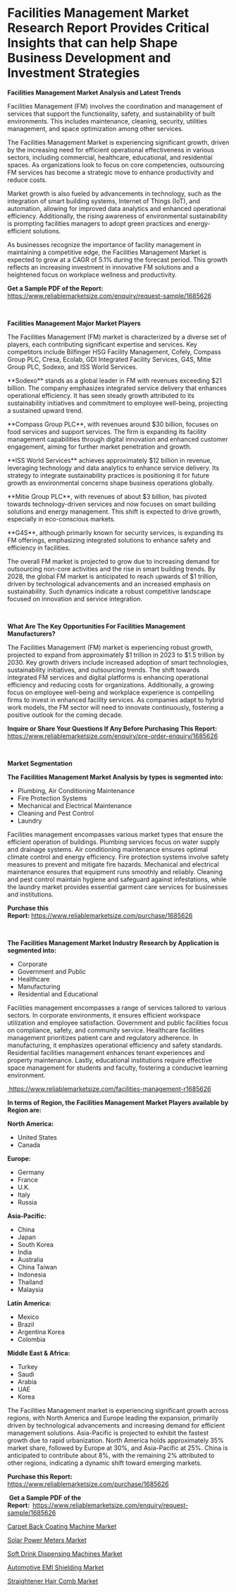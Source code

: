 <p><h1>Facilities Management Market Research Report Provides Critical Insights that can help Shape Business Development and Investment Strategies</h1></p><p><strong>Facilities Management Market Analysis and Latest Trends</strong></p>
<p><p>Facilities Management (FM) involves the coordination and management of services that support the functionality, safety, and sustainability of built environments. This includes maintenance, cleaning, security, utilities management, and space optimization among other services. </p><p>The Facilities Management Market is experiencing significant growth, driven by the increasing need for efficient operational effectiveness in various sectors, including commercial, healthcare, educational, and residential spaces. As organizations look to focus on core competencies, outsourcing FM services has become a strategic move to enhance productivity and reduce costs.</p><p>Market growth is also fueled by advancements in technology, such as the integration of smart building systems, Internet of Things (IoT), and automation, allowing for improved data analytics and enhanced operational efficiency. Additionally, the rising awareness of environmental sustainability is prompting facilities managers to adopt green practices and energy-efficient solutions.</p><p>As businesses recognize the importance of facility management in maintaining a competitive edge, the Facilities Management Market is expected to grow at a CAGR of 5.1% during the forecast period. This growth reflects an increasing investment in innovative FM solutions and a heightened focus on workplace wellness and productivity.</p></p>
<p><strong>Get a Sample PDF of the Report:&nbsp;</strong> <a href="https://www.reliablemarketsize.com/enquiry/request-sample/1685626?utm_campaign=1879&utm_medium=2&utm_source=Github&utm_content=ia&utm_term=17122024&utm_id=facilities-management">https://www.reliablemarketsize.com/enquiry/request-sample/1685626</a></p>
<p>&nbsp;</p>
<p><strong>Facilities Management Major Market Players</strong></p>
<p><p>The Facilities Management (FM) market is characterized by a diverse set of players, each contributing significant expertise and services. Key competitors include Bilfinger HSG Facility Management, Cofely, Compass Group PLC, Cresa, Ecolab, GDI Integrated Facility Services, G4S, Mitie Group PLC, Sodexo, and ISS World Services.</p><p>**Sodexo** stands as a global leader in FM with revenues exceeding $21 billion. The company emphasizes integrated service delivery that enhances operational efficiency. It has seen steady growth attributed to its sustainability initiatives and commitment to employee well-being, projecting a sustained upward trend.</p><p>**Compass Group PLC**, with revenues around $30 billion, focuses on food services and support services. The firm is expanding its facility management capabilities through digital innovation and enhanced customer engagement, aiming for further market penetration and growth.</p><p>**ISS World Services** achieves approximately $12 billion in revenue, leveraging technology and data analytics to enhance service delivery. Its strategy to integrate sustainability practices is positioning it for future growth as environmental concerns shape business operations globally.</p><p>**Mitie Group PLC**, with revenues of about $3 billion, has pivoted towards technology-driven services and now focuses on smart building solutions and energy management. This shift is expected to drive growth, especially in eco-conscious markets.</p><p>**G4S**, although primarily known for security services, is expanding its FM offerings, emphasizing integrated solutions to enhance safety and efficiency in facilities. </p><p>The overall FM market is projected to grow due to increasing demand for outsourcing non-core activities and the rise in smart building trends. By 2028, the global FM market is anticipated to reach upwards of $1 trillion, driven by technological advancements and an increased emphasis on sustainability. Such dynamics indicate a robust competitive landscape focused on innovation and service integration.</p></p>
<p>&nbsp;</p>
<p><strong>What Are The Key Opportunities For Facilities Management Manufacturers?</strong></p>
<p><p>The Facilities Management (FM) market is experiencing robust growth, projected to expand from approximately $1 trillion in 2023 to $1.5 trillion by 2030. Key growth drivers include increased adoption of smart technologies, sustainability initiatives, and outsourcing trends. The shift towards integrated FM services and digital platforms is enhancing operational efficiency and reducing costs for organizations. Additionally, a growing focus on employee well-being and workplace experience is compelling firms to invest in enhanced facility services. As companies adapt to hybrid work models, the FM sector will need to innovate continuously, fostering a positive outlook for the coming decade.</p></p>
<p><strong>Inquire or Share Your Questions If Any Before Purchasing This Report:</strong> <a href="https://www.reliablemarketsize.com/enquiry/pre-order-enquiry/1685626?utm_campaign=1879&utm_medium=2&utm_source=Github&utm_content=ia&utm_term=17122024&utm_id=facilities-management">https://www.reliablemarketsize.com/enquiry/pre-order-enquiry/1685626</a></p>
<p>&nbsp;</p>
<p><strong>Market Segmentation</strong></p>
<p><strong>The Facilities Management Market Analysis by types is segmented into:</strong></p>
<p><ul><li>Plumbing, Air Conditioning Maintenance</li><li>Fire Protection Systems</li><li>Mechanical and Electrical Maintenance</li><li>Cleaning and Pest Control</li><li>Laundry</li></ul></p>
<p><p>Facilities management encompasses various market types that ensure the efficient operation of buildings. Plumbing services focus on water supply and drainage systems. Air conditioning maintenance ensures optimal climate control and energy efficiency. Fire protection systems involve safety measures to prevent and mitigate fire hazards. Mechanical and electrical maintenance ensures that equipment runs smoothly and reliably. Cleaning and pest control maintain hygiene and safeguard against infestations, while the laundry market provides essential garment care services for businesses and institutions.</p></p>
<p><strong>Purchase this Report:&nbsp;</strong><a href="https://www.reliablemarketsize.com/purchase/1685626?utm_campaign=1879&utm_medium=2&utm_source=Github&utm_content=ia&utm_term=17122024&utm_id=facilities-management">https://www.reliablemarketsize.com/purchase/1685626</a></p>
<p>&nbsp;</p>
<p><strong>The Facilities Management Market Industry Research by Application is segmented into:</strong></p>
<p><ul><li>Corporate</li><li>Government and Public</li><li>Healthcare</li><li>Manufacturing</li><li>Residential and Educational</li></ul></p>
<p><p>Facilities management encompasses a range of services tailored to various sectors. In corporate environments, it ensures efficient workspace utilization and employee satisfaction. Government and public facilities focus on compliance, safety, and community service. Healthcare facilities management prioritizes patient care and regulatory adherence. In manufacturing, it emphasizes operational efficiency and safety standards. Residential facilities management enhances tenant experiences and property maintenance. Lastly, educational institutions require effective space management for students and faculty, fostering a conducive learning environment.</p></p>
<p><a href="https://www.reliablemarketsize.com/facilities-management-r1685626?utm_campaign=1879&utm_medium=2&utm_source=Github&utm_content=ia&utm_term=17122024&utm_id=facilities-management">&nbsp;https://www.reliablemarketsize.com/facilities-management-r1685626</a></p>
<p><strong>In terms of Region, the Facilities Management Market Players available by Region are:</strong></p>
<p>
    <p> <strong> North America: </strong>
        <ul>
            <li>United States</li>
            <li>Canada</li>
        </ul>
        </p> 
    <p> <strong> Europe: </strong>
        <ul>
            <li>Germany</li>
            <li>France</li>
            <li>U.K.</li>
            <li>Italy</li>
            <li>Russia</li>
        </ul>
        </p> 
    <p> <strong> Asia-Pacific: </strong>
        <ul>
            <li>China</li>
            <li>Japan</li>
            <li>South Korea</li>
            <li>India</li>
            <li>Australia</li>
            <li>China Taiwan</li>
            <li>Indonesia</li>
            <li>Thailand</li>
            <li>Malaysia</li>
        </ul>
        </p> 
    <p> <strong> Latin America: </strong>
        <ul>
            <li>Mexico</li>
            <li>Brazil</li>
            <li>Argentina Korea</li>
            <li>Colombia</li>
        </ul>
        </p> 
    <p> <strong> Middle East & Africa: </strong>
        <ul>
            <li>Turkey</li>
            <li>Saudi</li>
            <li>Arabia</li>
            <li>UAE</li>
            <li>Korea</li>
        </ul>
    </p>
    </p>
<p><p>The Facilities Management market is experiencing significant growth across regions, with North America and Europe leading the expansion, primarily driven by technological advancements and increasing demand for efficient management solutions. Asia-Pacific is projected to exhibit the fastest growth due to rapid urbanization. North America holds approximately 35% market share, followed by Europe at 30%, and Asia-Pacific at 25%. China is anticipated to contribute about 8%, with the remaining 2% attributed to other regions, indicating a dynamic shift toward emerging markets.</p></p>
<p><strong>Purchase this Report: </strong><a href="https://www.reliablemarketsize.com/purchase/1685626?utm_campaign=1879&utm_medium=2&utm_source=Github&utm_content=ia&utm_term=17122024&utm_id=facilities-management">https://www.reliablemarketsize.com/purchase/1685626</a></p>
<p>&nbsp;<strong>Get a Sample PDF of the Report:&nbsp;&nbsp;</strong><a href="https://www.reliablemarketsize.com/enquiry/request-sample/1685626?utm_campaign=1879&utm_medium=2&utm_source=Github&utm_content=ia&utm_term=17122024&utm_id=facilities-management">https://www.reliablemarketsize.com/enquiry/request-sample/1685626</a></p>
<p><strong></strong></p>
<p><p><a href="https://www.linkedin.com/pulse/future-trends-carpet-back-coating-machine-market-2024-2031-jaohf?utm_campaign=1879&utm_medium=2&utm_source=Github&utm_content=ia&utm_term=17122024&utm_id=facilities-management">Carpet Back Coating Machine Market</a></p><p><a href="https://www.linkedin.com/pulse/solar-power-meters-market-insights-encompass-historical-trends-wiw8f?utm_campaign=1879&utm_medium=2&utm_source=Github&utm_content=ia&utm_term=17122024&utm_id=facilities-management">Solar Power Meters Market</a></p><p><a href="https://www.linkedin.com/pulse/strategic-roadmap-global-soft-drink-dispensing-machines-market-fy6uf?utm_campaign=1879&utm_medium=2&utm_source=Github&utm_content=ia&utm_term=17122024&utm_id=facilities-management">Soft Drink Dispensing Machines Market</a></p><p><a href="https://www.linkedin.com/pulse/automotive-emi-shielding-market-expected-continue-its-upward-zwyrf?utm_campaign=1879&utm_medium=2&utm_source=Github&utm_content=ia&utm_term=17122024&utm_id=facilities-management">Automotive EMI Shielding Market</a></p><p><a href="https://www.linkedin.com/pulse/revenue-insights-straightener-hair-comb-market-projected-128-0khbf?utm_campaign=1879&utm_medium=2&utm_source=Github&utm_content=ia&utm_term=17122024&utm_id=facilities-management">Straightener Hair Comb Market</a></p></p>